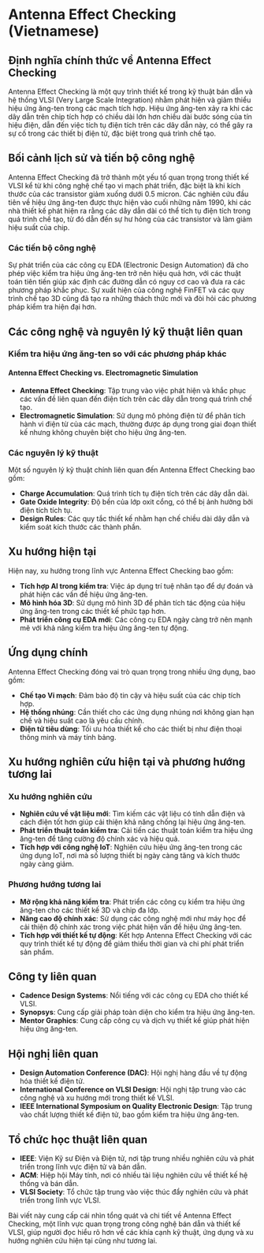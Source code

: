 # Antenna Effect Checking (Vietnamese)

## Định nghĩa chính thức về Antenna Effect Checking

Antenna Effect Checking là một quy trình thiết kế trong kỹ thuật bán dẫn và hệ thống VLSI (Very Large Scale Integration) nhằm phát hiện và giảm thiểu hiệu ứng ăng-ten trong các mạch tích hợp. Hiệu ứng ăng-ten xảy ra khi các dây dẫn trên chip tích hợp có chiều dài lớn hơn chiều dài bước sóng của tín hiệu điện, dẫn đến việc tích tụ điện tích trên các dây dẫn này, có thể gây ra sự cố trong các thiết bị điện tử, đặc biệt trong quá trình chế tạo.

## Bối cảnh lịch sử và tiến bộ công nghệ

Antenna Effect Checking đã trở thành một yếu tố quan trọng trong thiết kế VLSI kể từ khi công nghệ chế tạo vi mạch phát triển, đặc biệt là khi kích thước của các transistor giảm xuống dưới 0.5 micron. Các nghiên cứu đầu tiên về hiệu ứng ăng-ten được thực hiện vào cuối những năm 1990, khi các nhà thiết kế phát hiện ra rằng các dây dẫn dài có thể tích tụ điện tích trong quá trình chế tạo, từ đó dẫn đến sự hư hỏng của các transistor và làm giảm hiệu suất của chip.

### Các tiến bộ công nghệ

Sự phát triển của các công cụ EDA (Electronic Design Automation) đã cho phép việc kiểm tra hiệu ứng ăng-ten trở nên hiệu quả hơn, với các thuật toán tiên tiến giúp xác định các đường dẫn có nguy cơ cao và đưa ra các phương pháp khắc phục. Sự xuất hiện của công nghệ FinFET và các quy trình chế tạo 3D cũng đã tạo ra những thách thức mới và đòi hỏi các phương pháp kiểm tra hiện đại hơn.

## Các công nghệ và nguyên lý kỹ thuật liên quan

### Kiểm tra hiệu ứng ăng-ten so với các phương pháp khác

#### Antenna Effect Checking vs. Electromagnetic Simulation

- **Antenna Effect Checking**: Tập trung vào việc phát hiện và khắc phục các vấn đề liên quan đến điện tích trên các dây dẫn trong quá trình chế tạo.
- **Electromagnetic Simulation**: Sử dụng mô phỏng điện từ để phân tích hành vi điện từ của các mạch, thường được áp dụng trong giai đoạn thiết kế nhưng không chuyên biệt cho hiệu ứng ăng-ten.

### Các nguyên lý kỹ thuật

Một số nguyên lý kỹ thuật chính liên quan đến Antenna Effect Checking bao gồm:

- **Charge Accumulation**: Quá trình tích tụ điện tích trên các dây dẫn dài.
- **Gate Oxide Integrity**: Độ bền của lớp oxit cổng, có thể bị ảnh hưởng bởi điện tích tích tụ.
- **Design Rules**: Các quy tắc thiết kế nhằm hạn chế chiều dài dây dẫn và kiểm soát kích thước các thành phần.

## Xu hướng hiện tại

Hiện nay, xu hướng trong lĩnh vực Antenna Effect Checking bao gồm:

- **Tích hợp AI trong kiểm tra**: Việc áp dụng trí tuệ nhân tạo để dự đoán và phát hiện các vấn đề hiệu ứng ăng-ten.
- **Mô hình hóa 3D**: Sử dụng mô hình 3D để phân tích tác động của hiệu ứng ăng-ten trong các thiết kế phức tạp hơn.
- **Phát triển công cụ EDA mới**: Các công cụ EDA ngày càng trở nên mạnh mẽ với khả năng kiểm tra hiệu ứng ăng-ten tự động.

## Ứng dụng chính

Antenna Effect Checking đóng vai trò quan trọng trong nhiều ứng dụng, bao gồm:

- **Chế tạo Vi mạch**: Đảm bảo độ tin cậy và hiệu suất của các chip tích hợp.
- **Hệ thống nhúng**: Cần thiết cho các ứng dụng nhúng nơi không gian hạn chế và hiệu suất cao là yêu cầu chính.
- **Điện tử tiêu dùng**: Tối ưu hóa thiết kế cho các thiết bị như điện thoại thông minh và máy tính bảng.

## Xu hướng nghiên cứu hiện tại và phương hướng tương lai

### Xu hướng nghiên cứu

- **Nghiên cứu về vật liệu mới**: Tìm kiếm các vật liệu có tính dẫn điện và cách điện tốt hơn giúp cải thiện khả năng chống lại hiệu ứng ăng-ten.
- **Phát triển thuật toán kiểm tra**: Cải tiến các thuật toán kiểm tra hiệu ứng ăng-ten để tăng cường độ chính xác và hiệu quả.
- **Tích hợp với công nghệ IoT**: Nghiên cứu hiệu ứng ăng-ten trong các ứng dụng IoT, nơi mà số lượng thiết bị ngày càng tăng và kích thước ngày càng giảm.

### Phương hướng tương lai

- **Mở rộng khả năng kiểm tra**: Phát triển các công cụ kiểm tra hiệu ứng ăng-ten cho các thiết kế 3D và chip đa lớp.
- **Nâng cao độ chính xác**: Sử dụng các công nghệ mới như máy học để cải thiện độ chính xác trong việc phát hiện vấn đề hiệu ứng ăng-ten.
- **Tích hợp với thiết kế tự động**: Kết hợp Antenna Effect Checking với các quy trình thiết kế tự động để giảm thiểu thời gian và chi phí phát triển sản phẩm.

## Công ty liên quan

- **Cadence Design Systems**: Nổi tiếng với các công cụ EDA cho thiết kế VLSI.
- **Synopsys**: Cung cấp giải pháp toàn diện cho kiểm tra hiệu ứng ăng-ten.
- **Mentor Graphics**: Cung cấp công cụ và dịch vụ thiết kế giúp phát hiện hiệu ứng ăng-ten.

## Hội nghị liên quan

- **Design Automation Conference (DAC)**: Hội nghị hàng đầu về tự động hóa thiết kế điện tử.
- **International Conference on VLSI Design**: Hội nghị tập trung vào các công nghệ và xu hướng mới trong thiết kế VLSI.
- **IEEE International Symposium on Quality Electronic Design**: Tập trung vào chất lượng thiết kế điện tử, bao gồm kiểm tra hiệu ứng ăng-ten.

## Tổ chức học thuật liên quan

- **IEEE**: Viện Kỹ sư Điện và Điện tử, nơi tập trung nhiều nghiên cứu và phát triển trong lĩnh vực điện tử và bán dẫn.
- **ACM**: Hiệp hội Máy tính, nơi có nhiều tài liệu nghiên cứu về thiết kế hệ thống và bán dẫn.
- **VLSI Society**: Tổ chức tập trung vào việc thúc đẩy nghiên cứu và phát triển trong lĩnh vực VLSI. 

Bài viết này cung cấp cái nhìn tổng quát và chi tiết về Antenna Effect Checking, một lĩnh vực quan trọng trong công nghệ bán dẫn và thiết kế VLSI, giúp người đọc hiểu rõ hơn về các khía cạnh kỹ thuật, ứng dụng và xu hướng nghiên cứu hiện tại cũng như tương lai.